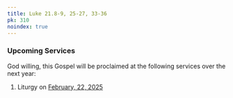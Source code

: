 ```yaml
---
title: Luke 21.8-9, 25-27, 33-36
pk: 310
noindex: true
---
```


### Upcoming Services

God willing, this Gospel will be proclaimed at the following services over the next year:


1. Liturgy on [February, 22, 2025](https://orthocal.info/readings/gregorian/2025/02/22/)
